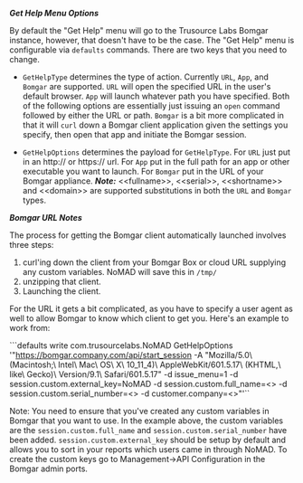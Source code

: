***Get Help Menu Options***

By default the "Get Help" menu will go to the Trusource Labs Bomgar instance, however, that doesn't have to be the case. The "Get Help" menu is configurable via ```defaults``` commands. There are two keys that you need to change.

- ```GetHelpType``` determines the type of action. Currently ```URL```, ```App```, and ```Bomgar``` are supported. ```URL``` will open the specified URL in the user's default browser. ```App``` will launch whatever path you have specified. Both of the following options are essentially just issuing an ```open``` command followed by either the URL or path. ```Bomgar``` is a bit more complicated in that it will ```curl``` down a Bomgar client application given the settings you specify, then open that app and initiate the Bomgar session.

- ```GetHelpOptions``` determines the payload for ```GetHelpType```. For ```URL``` just put in an http:// or https:// url. For ```App``` put in the full path for an app or other executable you want to launch. For ```Bomgar``` put in the URL of your Bomgar appliance. ***Note:*** \<\<fullname\>\>, \<\<serial\>\>, \<\<shortname\>\> and \<\<domain\>\> are supported substitutions in both the ```URL``` and ```Bomgar``` types.

***Bomgar URL Notes***

The process for getting the Bomgar client automatically launched involves three steps:
1. curl'ing down the client from your Bomgar Box or cloud URL supplying any custom variables. NoMAD will save this in ```/tmp/```
2. unzipping that client.
3. Launching the client.

For the URL it gets a bit complicated, as you have to specify a user agent as well to allow Bomgar to know which client to get you. Here's an example to work from:

```defaults write com.trusourcelabs.NoMAD GetHelpOptions '"https://bomgar.company.com/api/start_session -A \"Mozilla/5.0\\ (Macintosh;\\ Intel\\ Mac\\ OS\\ X\\ 10_11_4)\\ AppleWebKit/601.5.17\\ (KHTML,\\ like\\ Gecko)\\ Version/9.1\\ Safari/601.5.17\" -d issue_menu=1 -d session.custom.external_key=NoMAD -d session.custom.full_name=<<fullname>> -d session.custom.serial_number=<<serial>> -d customer.company=<<domain>>"'``

Note:  You need to ensure that you've created any custom variables in Bomgar that you want to use. In the example above, the custom variables are the ```session.custom.full_name``` and ```session.custom.serial_number``` have been added. ```session.custom.external_key``` should be setup by default and allows you to sort in your reports which users came in through NoMAD. To create the custom keys go to Management->API Configuration in the Bomgar admin ports.